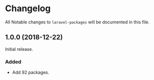 # Changelog

All Notable changes to `laravel-packages` will be documented in this file.

## 1.0.0 (2018-12-22)

Initial release.

### Added

- Add 92 packages.
